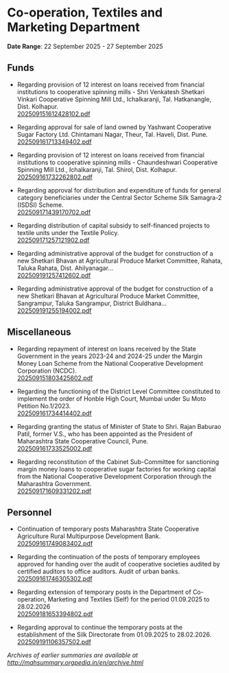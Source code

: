# Co-operation, Textiles and Marketing Department

**Date Range**: 22 September 2025 - 27 September 2025


## Funds
- Regarding provision of 12 interest on loans received from financial institutions to cooperative spinning mills - Shri Venkatesh Shetkari Vinkari Cooperative Spinning Mill Ltd., Ichalkaranji, Tal. Hatkanangle, Dist. Kolhapur.\
  [202509151612428102.pdf](https://gr.maharashtra.gov.in/Site/Upload/Government%20Resolutions/English/202509151612428102.pdf)

- Regarding approval for sale of land owned by Yashwant Cooperative Sugar Factory Ltd. Chintamani Nagar, Theur, Tal. Haveli, Dist. Pune.\
  [202509161713349402.pdf](https://gr.maharashtra.gov.in/Site/Upload/Government%20Resolutions/English/202509161713349402.pdf)

- Regarding provision of 12 interest on loans received from financial institutions to cooperative spinning mills - Chaundeshwari Cooperative Spinning Mill Ltd., Ichalkaranji, Tal. Shirol, Dist. Kolhapur.\
  [202509161732262802.pdf](https://gr.maharashtra.gov.in/Site/Upload/Government%20Resolutions/English/202509161732262802.pdf)

- Regarding approval for distribution and expenditure of funds for general category beneficiaries under the Central Sector Scheme Silk Samagra-2 (ISDSI) Scheme.\
  [202509171439170702.pdf](https://gr.maharashtra.gov.in/Site/Upload/Government%20Resolutions/English/202509171439170702....pdf)

- Regarding distribution of capital subsidy to self-financed projects to textile units under the Textile Policy.\
  [202509171257121902.pdf](https://gr.maharashtra.gov.in/Site/Upload/Government%20Resolutions/English/202509171257121902.pdf)

- Regarding administrative approval of the budget for construction of a new Shetkari Bhavan at Agricultural Produce Market Committee, Rahata, Taluka Rahata, Dist. Ahilyanagar...\
  [202509191257412602.pdf](https://gr.maharashtra.gov.in/Site/Upload/Government%20Resolutions/English/202509191257412602.pdf)

- Regarding administrative approval of the budget for construction of a new Shetkari Bhavan at Agricultural Produce Market Committee, Sangrampur, Taluka Sangrampur, District Buldhana...\
  [202509191255194002.pdf](https://gr.maharashtra.gov.in/Site/Upload/Government%20Resolutions/English/202509191255194002.pdf)

## Miscellaneous
- Regarding repayment of interest on loans received by the State Government in the years 2023-24 and 2024-25 under the Margin Money Loan Scheme from the National Cooperative Development Corporation (NCDC).\
  [202509151803425602.pdf](https://gr.maharashtra.gov.in/Site/Upload/Government%20Resolutions/English/202509151803425602.pdf)

- Regarding the functioning of the District Level Committee constituted to implement the order of Honble High Court, Mumbai under Su Moto Petition No.1/2023.\
  [202509161734414402.pdf](https://gr.maharashtra.gov.in/Site/Upload/Government%20Resolutions/English/202509161734414402.pdf)

- Regarding granting the status of Minister of State to Shri. Rajan Baburao Patil, former V.S., who has been appointed as the President of Maharashtra State Cooperative Council, Pune.\
  [202509161733525002.pdf](https://gr.maharashtra.gov.in/Site/Upload/Government%20Resolutions/English/202509161733525002.pdf)

- Regarding reconstitution of the Cabinet Sub-Committee for sanctioning margin money loans to cooperative sugar factories for working capital from the National Cooperative Development Corporation through the Maharashtra Government.\
  [202509171609331202.pdf](https://gr.maharashtra.gov.in/Site/Upload/Government%20Resolutions/English/202509171609331202.pdf)

## Personnel
- Continuation of temporary posts Maharashtra State Cooperative Agriculture Rural Multipurpose Development Bank.\
  [202509161749083402.pdf](https://gr.maharashtra.gov.in/Site/Upload/Government%20Resolutions/English/202509161749083402.pdf)

- Regarding the continuation of the posts of temporary employees approved for handing over the audit of cooperative societies audited by certified auditors to office auditors. Audit of urban banks.\
  [202509161746305302.pdf](https://gr.maharashtra.gov.in/Site/Upload/Government%20Resolutions/English/202509161746305302.pdf)

- Regarding extension of temporary posts in the Department of Co-operation, Marketing and Textiles (Self) for the period 01.09.2025 to 28.02.2026\
  [202509181653394802.pdf](https://gr.maharashtra.gov.in/Site/Upload/Government%20Resolutions/English/202509181653394802.pdf)

- Regarding approval to continue the temporary posts at the establishment of the Silk Directorate from 01.09.2025 to 28.02.2026.\
  [202509191106357502.pdf](https://gr.maharashtra.gov.in/Site/Upload/Government%20Resolutions/English/202509191106357502.pdf)


*Archives of earlier summaries are available at http://mahsummary.orgpedia.in/en/archive.html*